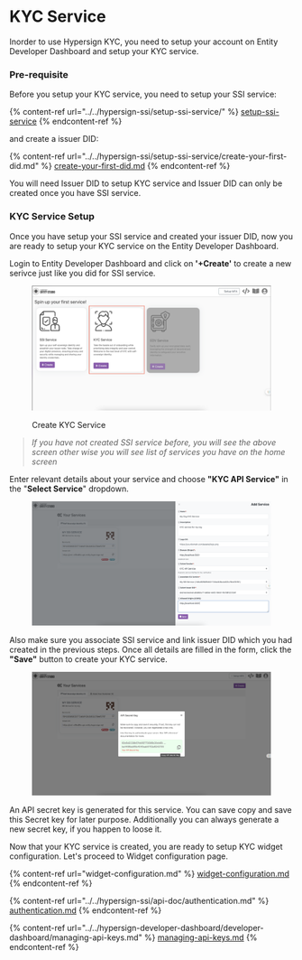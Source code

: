 # KYC Service

Inorder to use Hypersign KYC, you need to setup your account on Entity Developer Dashboard and setup your KYC service.

### Pre-requisite

Before you setup your KYC service, you need to setup your SSI service:

{% content-ref url="../../hypersign-ssi/setup-ssi-service/" %}
[setup-ssi-service](../../hypersign-ssi/setup-ssi-service/)
{% endcontent-ref %}

and create a issuer DID:&#x20;

{% content-ref url="../../hypersign-ssi/setup-ssi-service/create-your-first-did.md" %}
[create-your-first-did.md](../../hypersign-ssi/setup-ssi-service/create-your-first-did.md)
{% endcontent-ref %}

You will need Issuer DID to setup KYC service and Issuer DID can only be created once you have SSI service.&#x20;

### KYC Service Setup

Once you have setup your SSI service and created your issuer DID, now you are ready to setup your KYC service on the Entity Developer Dashboard.&#x20;

Login  to Entity Developer Dashboard and click on **'+Create'** to create a new serivce just like you did for SSI service.&#x20;

<figure><img src="../../.gitbook/assets/image (4).png" alt=""><figcaption><p>Create KYC Service</p></figcaption></figure>

> _If you have not created SSI service before, you will see the above screen other wise you will see list of services you have on the home screen_

Enter relevant details about your service and choose **"KYC API Service"** in the "**Select Service**" dropdown.&#x20;

<figure><img src="../../.gitbook/assets/image (10).png" alt=""><figcaption></figcaption></figure>

Also make sure you associate SSI service and link issuer DID which you had created in the previous steps. Once all details are filled in the form, click the **"Save"** button to create your KYC service.

<figure><img src="../../.gitbook/assets/image (11).png" alt=""><figcaption></figcaption></figure>

An API secret key is generated for this service. You can save copy and save this Secret key for later purpose. Additionally you can always generate a new secret key, if you happen to loose it.&#x20;

Now that your KYC service is created, you are ready to setup KYC widget configuration. Let's proceed to Widget configuration page.&#x20;

{% content-ref url="widget-configuration.md" %}
[widget-configuration.md](widget-configuration.md)
{% endcontent-ref %}

{% content-ref url="../../hypersign-ssi/api-doc/authentication.md" %}
[authentication.md](../../hypersign-ssi/api-doc/authentication.md)
{% endcontent-ref %}

{% content-ref url="../../hypersign-developer-dashboard/developer-dashboard/managing-api-keys.md" %}
[managing-api-keys.md](../../hypersign-developer-dashboard/developer-dashboard/managing-api-keys.md)
{% endcontent-ref %}
